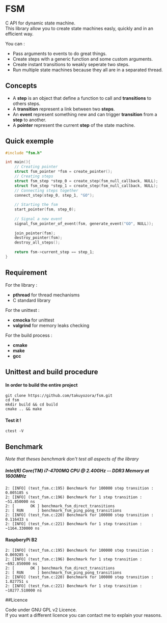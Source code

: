 # FSM
C API for dynamic state machine.  
This library allow you to create state machines easly, quickly and in an efficient way.

You can :
 - Pass arguments to events to do great things.
 - Create steps with a generic function and some custom arguments.
 - Create instant transitions to weakly seperate two steps.
 - Run multiple state machines because they all are in a separated thread.

## Concepts

- A **step** is an object that define a function to call  and **transitions** to others steps.
- A **transition** represent a link between two **steps**.
- An **event** represent something new and can trigger  **transition** from a **step** to another.
- A **pointer** represent the current **step** of the state machine.

## Quick exemple

```C
#include "fsm.h"

int main(){
    // Creating pointer
    struct fsm_pointer *fsm = create_pointer();
    // Creating steps
    struct fsm_step *step_0 = create_step(fsm_null_callback, NULL);
    struct fsm_step *step_1 = create_step(fsm_null_callback, NULL);
    // Connecting steps together
    connect_step(step_0, step_1, "GO");
    
    // Starting the fsm
    start_pointer(fsm, step_0);
    
    // Signal a new event
    signal_fsm_pointer_of_event(fsm, generate_event("GO", NULL));
    
    join_pointer(fsm);
    destroy_pointer(fsm);
    destroy_all_steps();
    
    return fsm->current_step == step_1;
}
```

## Requirement 

For the library :
  - **pthread** for thread mechanisms
  - C standard library
  
For the unittest :
  - **cmocka** for unittest
  - **valgrind** for memory leaks checking
  
For the build process :
  - **cmake**
  - **make**
  - **gcc**

## Unittest and build procedure

#### In order to build the entire project
```
git clone https://github.com/takuyozora/fsm.git
cd fsm
mkdir build && cd build
cmake .. && make
```

#### Test it !
```
ctest -V
```

## Benchmark

*Note that theses benchmark don't test all aspects of the library*

##### Intel(R) Core(TM) i7-4700MQ CPU @ 2.40GHz -- DDR3 Memory at 1600MHz
```
2: [INFO] (test_fsm.c:195) Benchmark for 100000 step transition : 0.005185 s
2: [INFO] (test_fsm.c:196) Benchmark for 1 step transition : ~51.850000 ns
2: [       OK ] benchmark_fsm_direct_transitions
2: [ RUN      ] benchmark_fsm_ping_pong_transitions
2: [INFO] (test_fsm.c:220) Benchmark for 100000 step transition : 0.116433 s
2: [INFO] (test_fsm.c:221) Benchmark for 1 step transition : ~1164.330000 ns
```

#### RaspberyPi B2
```
2: [INFO] (test_fsm.c:195) Benchmark for 100000 step transition : 0.069285 s
2: [INFO] (test_fsm.c:196) Benchmark for 1 step transition : ~692.850000 ns
2: [       OK ] benchmark_fsm_direct_transitions
2: [ RUN      ] benchmark_fsm_ping_pong_transitions
2: [INFO] (test_fsm.c:220) Benchmark for 100000 step transition : 1.027751 s
2: [INFO] (test_fsm.c:221) Benchmark for 1 step transition : ~10277.510000 ns
```


##Licence

Code under GNU GPL v2 Licence.  
If you want a different licence you can contact me to explain your reasons.
